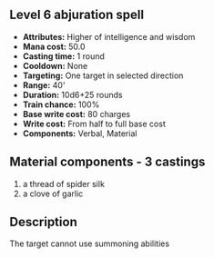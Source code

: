 ## Level 6 abjuration spell
- **Attributes:** Higher of intelligence and wisdom
- **Mana cost:** 50.0
- **Casting time:** 1 round
- **Cooldown:** None
- **Targeting:** One target in selected direction
- **Range:** 40'
- **Duration:** 10d6+25 rounds
- **Train chance:** 100%
- **Base write cost:** 80 charges
- **Write cost:** From half to full base cost
- **Components:** Verbal, Material
## Material components - 3 castings
1. a thread of spider silk
2. a clove of garlic
## Description
The target cannot use summoning abilities
